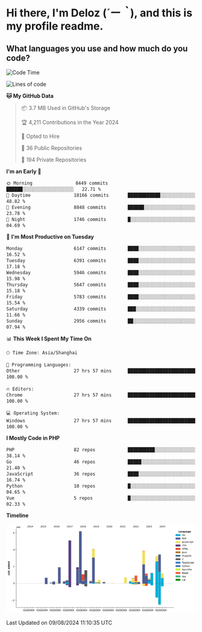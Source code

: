 # **Hi there, I'm Deloz (*´ー｀*), and this is my profile readme.**

## **What languages you use and how much do you code?**

<!--START_SECTION:waka-->
![Code Time](http://img.shields.io/badge/Code%20Time-4%2C530%20hrs%2027%20mins-blue)

![Lines of code](https://img.shields.io/badge/From%20Hello%20World%20I%27ve%20Written-41.7%20million%20lines%20of%20code-blue)

**🐱 My GitHub Data** 

> 📦 3.7 MB Used in GitHub's Storage 
 > 
> 🏆 4,211 Contributions in the Year 2024
 > 
> 💼 Opted to Hire
 > 
> 📜 36 Public Repositories 
 > 
> 🔑 194 Private Repositories 
 > 
**I'm an Early 🐤** 

```text
🌞 Morning                8449 commits        ██████░░░░░░░░░░░░░░░░░░░   22.71 % 
🌆 Daytime                18166 commits       ████████████░░░░░░░░░░░░░   48.82 % 
🌃 Evening                8848 commits        ██████░░░░░░░░░░░░░░░░░░░   23.78 % 
🌙 Night                  1746 commits        █░░░░░░░░░░░░░░░░░░░░░░░░   04.69 % 
```
📅 **I'm Most Productive on Tuesday** 

```text
Monday                   6147 commits        ████░░░░░░░░░░░░░░░░░░░░░   16.52 % 
Tuesday                  6391 commits        ████░░░░░░░░░░░░░░░░░░░░░   17.18 % 
Wednesday                5946 commits        ████░░░░░░░░░░░░░░░░░░░░░   15.98 % 
Thursday                 5647 commits        ████░░░░░░░░░░░░░░░░░░░░░   15.18 % 
Friday                   5783 commits        ████░░░░░░░░░░░░░░░░░░░░░   15.54 % 
Saturday                 4339 commits        ███░░░░░░░░░░░░░░░░░░░░░░   11.66 % 
Sunday                   2956 commits        ██░░░░░░░░░░░░░░░░░░░░░░░   07.94 % 
```


📊 **This Week I Spent My Time On** 

```text
🕑︎ Time Zone: Asia/Shanghai

💬 Programming Languages: 
Other                    27 hrs 57 mins      █████████████████████████   100.00 % 

🔥 Editors: 
Chrome                   27 hrs 57 mins      █████████████████████████   100.00 % 

💻 Operating System: 
Windows                  27 hrs 57 mins      █████████████████████████   100.00 % 
```

**I Mostly Code in PHP** 

```text
PHP                      82 repos            ██████████░░░░░░░░░░░░░░░   38.14 % 
Go                       46 repos            █████░░░░░░░░░░░░░░░░░░░░   21.40 % 
JavaScript               36 repos            ████░░░░░░░░░░░░░░░░░░░░░   16.74 % 
Python                   10 repos            █░░░░░░░░░░░░░░░░░░░░░░░░   04.65 % 
Vue                      5 repos             █░░░░░░░░░░░░░░░░░░░░░░░░   02.33 % 
```



**Timeline**

![Lines of Code chart](https://raw.githubusercontent.com/deloz/deloz/main/assets/bar_graph.png)


 Last Updated on 09/08/2024 11:10:35 UTC
<!--END_SECTION:waka-->
